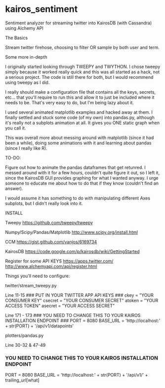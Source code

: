 kairos_sentiment
================

Sentiment analyzer for streaming twitter into KairosDB (with Cassandra) using Alchemy API


The Basics

  Stream twitter firehose, choosing to filter OR sample by both user and term.

Some more in-depth

  I originally started looking through TWEEPY and TWYTHON.  I chose tweepy simply because it worked really quick and this was all started as a hack, not a serious project.  The code is still there for both, but I would recommend using tweepy as I did.
  
  I really should make a configuration file that contains all the keys, secrets, etc... that you'll require to run this and allow it to just be included where it needs to be.  That's very easy to do, but I'm being lazy about it.
  
  I used several animated matplotlib examples and hacked away at them.  I finally settled and stuck some code (of my own) into pandas.py, although it's really not a subplots animation at all.  It gives you ONE static graph when you call it.
  
  This was overall more about messing around with matplotlib (since it had been a while), doing some animations with it and learning about pandas (since I really like R).

TO-DO:

  Figure out how to animate the pandas dataframes that get retunred.  I messed around with it for a few hours, couldn't quite figure it out, so I left it, since the KairosDB GUI provides graphing for what I wanted anyway.  I urge someone to educate me about how to do that if they know (couldn't find an answer).
  
  I would assume it has something to do with manipulating different Axes subplots, but I didn't really look into it.

INSTALL

Tweepy
  https://github.com/tweepy/tweepy
  
Numpy/Scipy/Pandas/Matplotlib 
  http://www.scipy.org/install.html
  
CCM
 https://gist.github.com/vanjos/6169734

KairosDB
  https://code.google.com/p/kairosdb/wiki/GettingStarted

Register for some API KEYS
  https://apps.twitter.com/
  http://www.alchemyapi.com/api/register.html

Things you'll need to configure:

twitter/stream_tweepy.py

  Line 11-15
    ### PUT IN YOUR TWITTER APP API KEYS ###
    ckey = "YOUR CONSUMER KEY"
    csecret = "YOUR CONSUMER SECRET"
    atoken = "YOUR ACCESS TOKEN"
    asecret = "YOUR ACCESS SECRET"
  
  Line 171 - 173
    ### YOU NEED TO CHANGE THIS TO YOUR KAIROS INSTALLATION ENDPOINT ###
    PORT = 8080
    BASE_URL    =   'http://localhost:' + str(PORT) + '/api/v1/datapoints'
    
plotters/pandas.py

  Line 30-32 & 47-49
  ### YOU NEED TO CHANGE THIS TO YOUR KAIROS INSTALLATION ENDPOINT ###
  PORT = 8080
  BASE_URL    =   'http://localhost:' + str(PORT) + '/api/v1/' + trailing_url[what]
